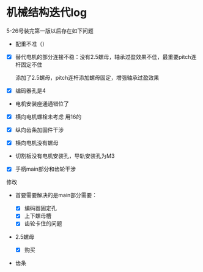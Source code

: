 # 机械结构迭代log

5-26号装完第一版以后存在如下问题

* 配重不准（）

* [x] 替代电机的部分连接不稳：没有2.5螺母，轴承过盈效果不佳，最重要pitch连杆固定不住

  添加了2.5螺母，pitch连杆添加螺母固定，增强轴承过盈效果

* [x] 编码器孔是4

* 电机安装座通通错位了

* [x] 横向电机螺栓未考虑 用16的

* [x] 纵向齿条加固件干涉

* [x] 横向电机没有螺母

* 切割板没有电机安装孔，导轨安装孔为M3

* [x] 手柄main部分和齿轮干涉

修改

* 首要需要解决的是main部分需要：

  * [x] 编码器固定孔
  * [x] 上下螺母槽
  * [x] 齿轮卡住的问题
* 2.5螺母
  * [x] 购买
* 齿条